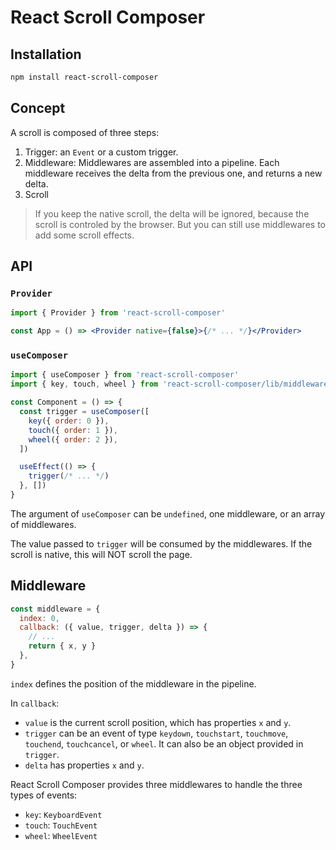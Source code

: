 # React Scroll Composer

## Installation

```sh
npm install react-scroll-composer
```

## Concept

A scroll is composed of three steps:

1. Trigger: an `Event` or a custom trigger.
2. Middleware: Middlewares are assembled into a pipeline. Each middleware receives the delta from the previous one, and returns a new delta.
3. Scroll

> If you keep the native scroll, the delta will be ignored, because the scroll is controled by the browser. But you can still use middlewares to add some scroll effects.

## API

### `Provider`

```jsx
import { Provider } from 'react-scroll-composer'

const App = () => <Provider native={false}>{/* ... */}</Provider>
```

### `useComposer`

```jsx
import { useComposer } from 'react-scroll-composer'
import { key, touch, wheel } from 'react-scroll-composer/lib/middlewares'

const Component = () => {
  const trigger = useComposer([
    key({ order: 0 }),
    touch({ order: 1 }),
    wheel({ order: 2 }),
  ])

  useEffect(() => {
    trigger(/* ... */)
  }, [])
}
```

The argument of `useComposer` can be `undefined`, one middleware, or an array of middlewares.

The value passed to `trigger` will be consumed by the middlewares. If the scroll is native, this will NOT scroll the page.

## Middleware

```js
const middleware = {
  index: 0,
  callback: ({ value, trigger, delta }) => {
    // ...
    return { x, y }
  },
}
```

`index` defines the position of the middleware in the pipeline.

In `callback`:

- `value` is the current scroll position, which has properties `x` and `y`.
- `trigger` can be an event of type `keydown`, `touchstart`, `touchmove`, `touchend`, `touchcancel`, or `wheel`. It can also be an object provided in `trigger`.
- `delta` has properties `x` and `y`.

React Scroll Composer provides three middlewares to handle the three types of events:

- `key`: `KeyboardEvent`
- `touch`: `TouchEvent`
- `wheel`: `WheelEvent`
